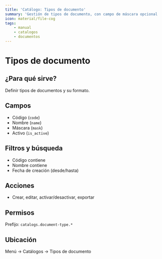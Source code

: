 ```yaml
---
title: 'Catálogo: Tipos de documento'
summary: 'Gestión de tipos de documento, con campo de máscara opcional.'
icon: material/file-cog
tags:
    - manual
    - catalogos
    - documentos
---
```


# Tipos de documento

## ¿Para qué sirve?

Definir tipos de documentos y su formato.

## Campos

- Código (`code`)
- Nombre (`name`)
- Máscara (`mask`)
- Activo (`is_active`)

## Filtros y búsqueda

- Código contiene
- Nombre contiene
- Fecha de creación (desde/hasta)

## Acciones

- Crear, editar, activar/desactivar, exportar

## Permisos

Prefijo: `catalogs.document-type.*`

## Ubicación

Menú → Catálogos → Tipos de documento
